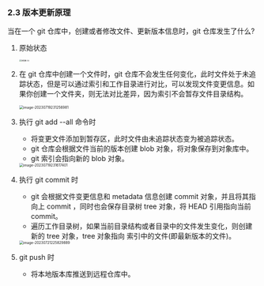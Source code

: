### 2.3 版本更新原理


当在一个 git 仓库中，创建或者修改文件、更新版本信息时，git 仓库发生了什么?

1. 原始状态

    <img src="https://typra-pictures.oss-cn-beijing.aliyuncs.com/imgs/%E6%B5%81%E7%A8%8B%E5%9B%BE%20(5).jpg" alt="流程图 (5)" style="zoom:25%;" />

2. 在 git 仓库中创建一个文件时，git 仓库不会发生任何变化，此时文件处于未追踪状态，但是可以通过索引和工作目录进行对比，可以发现文件变更信息。如果你创建一个文件夹，则无法对比差异，因为索引不会暂存文件目录结构。

    <img src="https://typra-pictures.oss-cn-beijing.aliyuncs.com/imgs/image-20230719231256981.png" alt="image-20230719231256981" style="zoom:50%;" />

3. 执行 git add --all 命令时
   - 将变更文件添加到暂存区，此时文件由未追踪状态变为被追踪状态。
   - git 仓库会根据文件当前的版本创建 blob 对象，将对象保存到对象库中。
   - git 索引会指向新的 blob 对象。

   <img src="https://typra-pictures.oss-cn-beijing.aliyuncs.com/imgs/image-20230719231617401.png" alt="image-20230719231617401" style="zoom:50%;" />


4. 执行 git commit 时
   - git 会根据文件变更信息和 metadata 信息创建 commit 对象，并且将其指向上 commit ，同时也会保存目录树 tree 对象，将 HEAD 引用指向当前 commit。
   - 遍历工作目录树，如果当前目录结构或者目录中的文件发生变化，则创建新的 tree 对象，tree 对象指向 索引中的文件(即最新版本的文件)。

    <img src="https://typra-pictures.oss-cn-beijing.aliyuncs.com/imgs/image-20230721225829889.png" alt="image-20230721225829889" style="zoom: 50%;" />


5. git push 时

    - 将本地版本库推送到远程仓库中。